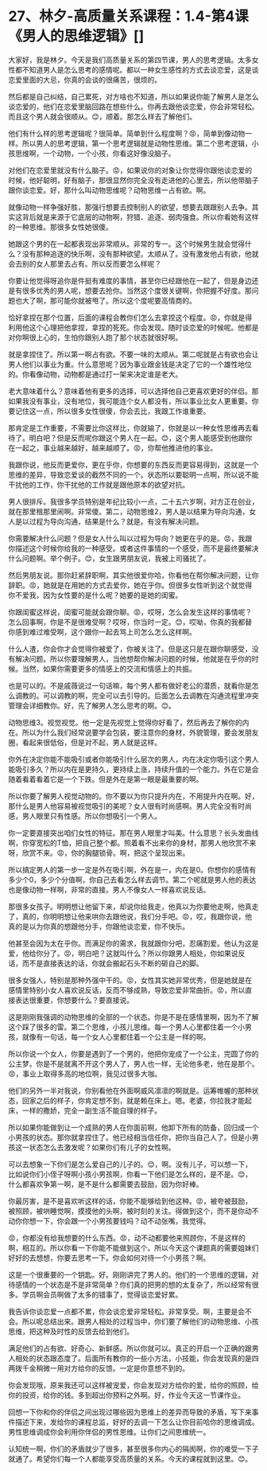 # 27、林夕-高质量关系课程：1.4-第4课《男人的思维逻辑》[]

大家好，我是林夕。今天是我们高质量关系的第四节课，男人的思考逻辑。太多女性都不知道男人是怎么思考的感情呢。都以一种女生感性的方式去谈恋爱，这是谈恋爱里面的大忌，你真的会谈的很痛苦，很烦的。

然后都是自己纠结，自己累死，对方啥也不知道，所以如果说你能了解男人是怎么谈恋爱的，他们在恋爱里脑回路在想些什么。你再去跟他谈恋爱，你会非常轻松。而且这个男人就会很顺从。😊，顺着。那怎么样去了解他们。

他们有什么样的思考逻辑呢？很简单。简单到什么程度啊？😡，简单到像动物一样。所以男人的思考逻辑，第一个思考逻辑就是动物性思维。第二个思考逻辑，小孩思维啊，一个动物，一个小孩，你看这好像没脑子。

对他们在恋爱里就没有什么脑子。😡，如果说你的对象让你觉得你跟他谈恋爱的时候，他好聪明，好有脑子，那很显然你完全没有走进他的心里去，所以他带脑子跟你谈恋爱。好，那什么叫动物思维呢？动物思维一占有欲。啊。

就像动物一样争强好胜，那强行想要去控制别人的欲望，想要去跟跟别人去争。其实这背后就是来源于它底层的动物啊，狩猎、追逐、弱肉强食。所以你看她有这样的一种思维。那很多女性她很傻。

她跟这个男的在一起都表现出非常顺从。非常的专一。这个时候男生就会觉得什么？没有那种追逐的快乐啊，没有那种欲望。太顺从了。没有激发他占有欲，他就会去别的女人那里去占有。所以反而要怎么样呢？

你要让他觉得呀追你是件挺有难度的事情，甚至你已经跟他在一起了，但是身边还是有很多优秀的男人呢，想要去抢你。当然这个度很关键啊，你把握不好度。那问题也大了啊，那可能你就被甩了。所以这个度呢要高情商的。

恰好拿捏在那个位置，后面的课程会教你们怎么去拿捏这个程度。😡，你就是得利用他这个心理把他拿捏，拿捏的死死。你会发现。随时谈恋爱的时候呢。他都是对你啊很上心的，生怕你跟别人跑了那个状态就很好啊。

就是拿捏住了。所以第一啊占有欲。不要一味的太顺从。第二呢就是占有欲也会让男人他们以事业为重。什么意思呢？因为事业跟金钱是决定了它的一个雄性地位的。你看像动物，动物都是通过打一架来决定谁是老大。

老大意味着什么？意味着他有更多的选择，可以选择他自己更喜欢更好的伴侣。那如果我没有事业，没有地位，我可能连个女人都没有，所以事业比女人更重要。你要记住这一点，所以很多女性很傻，你会去比，我跟工作谁重要。

那肯定是工作重要，不需要比你这样比，你就输了，你就是以一种女性思维再去看待了。明白吧？但是反而呢你跟这个男人在一起。😊，这个男人能感受到他跟你在一起之，事业越来越好，越来越顺了。😡，你帮他推进他的事业。

我跟你说，他反而更爱你，更在乎你，你想要的东西反而更容易得到，这就是一个思维的差异，导致恋爱谈的截然不同的一个。状态所以要聪明一点啊，所以说不能干扰他的工作，你干扰他的工作就是跟他原本的欲望对抗。

男人很排斥。我很多学员特别是年纪比较小一点，二十五六岁啊，对方正在创业，就在那里租那里闹啊。非常傻。第二，动物思维2，男人是以结果为导向沟通，女人是以过程为导向沟通，结果是什么？就是。有没有解决问题。

你需要解决什么问题？但是女人什么叫以过程为导向？她更在乎的是。😡，我跟你描述这个时候你给我的一种感受。或者这件事情的一个感受，而不是最终要解决什么问题啊。举个例子。😊，女生跟男朋友说，我被上司骚扰了。

然后男朋友说。那你赶紧辞职啊，其实他很爱你哈，你看他在帮你解决问题，让你辞职。😡，她就是在用她的方式去爱你，她在乎你。但很多女性听到这个就觉得你不爱我，因为女性要的是什么呢？她要的是她的闺蜜。

你跟闺蜜这样说，闺蜜可能就会跟你聊。😡，哎呀，怎么会发生这样的事情呢？怎么回事啊，你是不是很难受啊？哎呀，你当时一定。😊，哎呦，你真的我都替你感到难过难受啊，这个跟你一起去骂上司怎么怎么这样啊。

什么人渣，你会你才会觉得你被爱了，你被关注了。但是这只是在跟你聊感受，没有解决问题。所以你要理解男人，当他想帮你解决问题的时候，他就是在乎你的时候。当然，如果你需要更多的情感上的交流和情感上的共振。

也是可以的。不是戚薇说过一句话嘛，每个男人都有做好老公的潜质，就看你是怎么调教的。可以调教的啊，完全可以去引导的。后面怎么去调教在沟通流程里冲突管理会详细教你。好，先了解男人怎么思考的啊。😊。

动物思维3。视觉视觉。他一定是先视觉上觉得你好看了，然后再去了解你的内在。所以为什么我们经常说要学会包装，要注意你的身材，外貌管理，要会发朋友圈，看起来很低俗，但是对不起，男人就是这样。

你外在决定你能不能吸引或者你能吸引什么层次的男人，内在决定你吸引这个男人能吸引多久？所以内在是更持久，更持续上涨，持续升值的一个能力。外在它是会随着看着看着它是一个下跌。但是外在是第一眼是最重要的啊。

所以你要了解男人视觉动物的。你不要以为你只提升内在，不用提升内在啊。好，那什么是男人他容易被视觉吸引的美呢？女人很有时尚感啊。男人完全没有时尚感，男人眼里只有性感。所以你想吸引一个男人。

你一定要直接突出咱们女性的特征。那在男人眼里才叫美。什么意思？长头发曲线啊，你穿宽松的T恤，把自己整个都。照着看不出来你的身材，那男人他欣赏不来呀，欣赏不来。😡，你的胸腿锁骨。啊，把这个呈现出来。

所以搞定男人的第一步一定是外在吸引啊，外在是一，内在是0。你想你的感情有多少个0，多少个分值啊，你自己去看怎么样去调节。第二个呢就是男人他的表达也是像动物一样啊，非常的直接。男人不像女人一样喜欢说反话。

那很多女孩子。明明想让他留下来，却说你给我走，他真以为你要他走啊，他真走了，真的，你明明想让他来哄你去跟他说，我们分手吧。😡，哎，我跟你说，他真的是以为你真的想跟他分手，你跟他谈恋爱，你不快乐。

他甚至会因为太在乎你。而满足你的需求，我就跟你分吧，忍痛割爱。他认为这是爱，他给你分了。😡，明白吧？这就叫什么？所以你跟男人相处，你如果说反话，而不是直接表达的话，你就会搬起石头不断的砸自己的脚。

很多女强人，特别是那种外强中干的。😡，女性其实她非常优秀，但是她就是在感情里特别小女人喜欢说反话，反而不够成熟，导致恋爱非常曲折。😡，所以直接表达很重要，你想要什么？要直接说。

这是刚刚我强调的动物思维的全部的一个状态。你是不是在感情里啊，因为不了解这个踩了很多的雷。第二个思维，小孩儿思维。每一个男人心里都住着一个小男孩，就像有一句话，每一个女人心里都住着一个公主是一样的啊。

所以你说一个女人，你要是遇到了一个男的，他把你宠成了一个公主，完圆了你的公主梦。你是不是就离不开这个男人了，男人也一样，无论他多老，他在是那个。😡，事业上取得多高的地位啊，我见过很多大咖。

他们的另外一半对我说，你别看他在外面啊威风凛凛的啊就是。运筹帷幄的那种状态，回家之后的样子，你肯定想不到，就是赖在床上。嗯。老婆，你拉我才能起床，一样的撒娇，完全一副生活不能自理的样子。

所以如果你能做到让一个成熟的男人在你面前啊，他卸下所有的防备，回归成一个小男孩的状态。那你就拿捏住了。他已经相当信任你，把你当自己人了。但是小男孩这一状态怎么去激发呢？如果你们有儿子的女性啊。

可以去想象一下你们是怎么爱自己的儿子的。😊，啊。没有儿子，可以想一下，比如说你们小侄子呀啊小孩小男孩啊，你看一下他们是怎么样的，是不是。😊，什么都喜欢争第一啊，是不是什么都需要去鼓励，因为你好棒。

你最厉害，是不是喜欢听这样的话，你能不能够给到他这种。😡，被夸被鼓励，被照顾，被哄睡觉啊，摸摸他的头啊，被时刻的关注。得做到这个，而不是你动不动你你想一下，你会跟一个小男孩要钱吗？动不动张嘴，我觉得。

😡，你都没有给我想要的什么东西。😡，动不动都要他来照顾你，不是这样的啊，相互的。所以你看一下你能不能做到这个。所以今天这个课题真的需要姐妹们好好的去想想，你要去思考一下。你会如何对待一个小男孩？啊。

这是一个很重要的一个钥匙。好。刚刚讲完了男人的。他们的一个思维的逻辑，对待感情的一个状态是不是非常简单？你们真的把男的想的太复杂了，所以经常有很多。学员啊会员啊做了太多的错事了，觉得谈恋爱好累。

我告诉你谈恋爱一点都不累，你会谈恋爱非常轻松。非常享受。啊，主要是会不会。所以呢总结出来。跟男人相处的过程当中，你们要了解他们的动物思维、小孩思维，把这种及时性的反馈去给到他们。

满足他们的占有欲、好奇心、新鲜感。所以你就可以。真正的开启一个正确的跟男人相处的状态跟态度了。后面所有教你的一些小方法，小技能，你会发现真的是四两拨千金稍微一用对方给你的反馈。一定是你意想不到的。

你会发现哦，原来我还可以这样被宠爱，你会发现对方给你的爱，给你的照顾，给你的投资，给你的钱。多到超出你预料之外啊。好，作业今天这一节课作业。

回想一下你和你的伴侣之间出现过哪些因为思维上的差异而导致的矛盾，写下来事件描述下来，发给你的课程总监，好好的去调一下怎么让你目前哈你的思维调成。男性思维调成你会利用你伴侣的男性思维。让你们之间思维统一。

认知统一啊，你们的矛盾就少了很多，甚至很多你内心的隔阂啊，你的难受一下子就通了。希望你们每一个人都能享受高质量的关系。今天的课程就到这里。😊。

